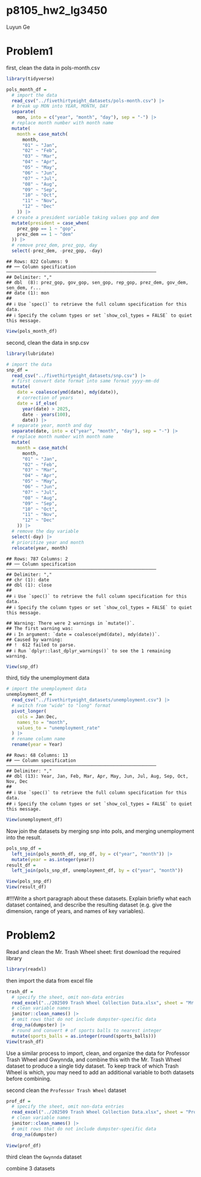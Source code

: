 p8105_hw2_lg3450
================
Luyun Ge

# Problem1

first, clean the data in pols-month.csv

``` r
library(tidyverse)
```

``` r
pols_month_df = 
  # import the data
  read_csv("../fivethirtyeight_datasets/pols-month.csv") |>
  # break up MON into YEAR, MONTH, DAY
  separate(
    mon, into = c("year", "month", "day"), sep = "-") |>
  # replace month number with month name
  mutate(
    month = case_match(
      month, 
      "01" ~ "Jan",
      "02" ~ "Feb",
      "03" ~ "Mar",
      "04" ~ "Apr",
      "05" ~ "May",
      "06" ~ "Jun",
      "07" ~ "Jul",
      "08" ~ "Aug",
      "09" ~ "Sep",
      "10" ~ "Oct",
      "11" ~ "Nov", 
      "12" ~ "Dec"
    )) |>
  # create a president variable taking values gop and dem
  mutate(president = case_when(
    prez_gop == 1 ~ "gop",
    prez_dem == 1 ~ "dem"
  )) |>
  # remove prez_dem, prez_gop, day
  select(-prez_dem, -prez_gop, -day)
```

    ## Rows: 822 Columns: 9
    ## ── Column specification ────────────────────────────────────────────────────────
    ## Delimiter: ","
    ## dbl  (8): prez_gop, gov_gop, sen_gop, rep_gop, prez_dem, gov_dem, sen_dem, r...
    ## date (1): mon
    ## 
    ## ℹ Use `spec()` to retrieve the full column specification for this data.
    ## ℹ Specify the column types or set `show_col_types = FALSE` to quiet this message.

``` r
View(pols_month_df)
```

second, clean the data in snp.csv

``` r
library(lubridate)
```

``` r
# import the data
snp_df = 
  read_csv("../fivethirtyeight_datasets/snp.csv") |>
  # first convert date format into same format yyyy-mm-dd 
  mutate(
    date = coalesce(ymd(date), mdy(date)),
    # correction of years
    date = if_else(
      year(date) > 2025, 
      date - years(100), 
      date)) |>
  # separate year, month and day
  separate(date, into = c("year", "month", "day"), sep = "-") |>
  # replace month number with month name
  mutate(
    month = case_match(
      month, 
      "01" ~ "Jan",
      "02" ~ "Feb",
      "03" ~ "Mar",
      "04" ~ "Apr",
      "05" ~ "May",
      "06" ~ "Jun",
      "07" ~ "Jul",
      "08" ~ "Aug",
      "09" ~ "Sep",
      "10" ~ "Oct",
      "11" ~ "Nov", 
      "12" ~ "Dec"
    )) |>
  # remove the day variable
  select(-day) |>
  # prioritize year and month
  relocate(year, month)
```

    ## Rows: 787 Columns: 2
    ## ── Column specification ────────────────────────────────────────────────────────
    ## Delimiter: ","
    ## chr (1): date
    ## dbl (1): close
    ## 
    ## ℹ Use `spec()` to retrieve the full column specification for this data.
    ## ℹ Specify the column types or set `show_col_types = FALSE` to quiet this message.

    ## Warning: There were 2 warnings in `mutate()`.
    ## The first warning was:
    ## ℹ In argument: `date = coalesce(ymd(date), mdy(date))`.
    ## Caused by warning:
    ## !  612 failed to parse.
    ## ℹ Run `dplyr::last_dplyr_warnings()` to see the 1 remaining warning.

``` r
View(snp_df)
```

third, tidy the unemployment data

``` r
# import the unemployment data
unemployment_df = 
  read_csv("../fivethirtyeight_datasets/unemployment.csv") |>
  # switch from "wide" to "long" format
  pivot_longer(
    cols = Jan:Dec,
    names_to = "month",
    values_to = "unemployment_rate"
  ) |>
  # rename column name
  rename(year = Year)
```

    ## Rows: 68 Columns: 13
    ## ── Column specification ────────────────────────────────────────────────────────
    ## Delimiter: ","
    ## dbl (13): Year, Jan, Feb, Mar, Apr, May, Jun, Jul, Aug, Sep, Oct, Nov, Dec
    ## 
    ## ℹ Use `spec()` to retrieve the full column specification for this data.
    ## ℹ Specify the column types or set `show_col_types = FALSE` to quiet this message.

``` r
View(unemployment_df)
```

Now join the datasets by merging snp into pols, and merging unemployment
into the result.

``` r
pols_snp_df = 
  left_join(pols_month_df, snp_df, by = c("year", "month")) |>
  mutate(year = as.integer(year))
result_df = 
  left_join(pols_snp_df, unemployment_df, by = c("year", "month"))

View(pols_snp_df)
View(result_df)
```

\#!!!Write a short paragraph about these datasets. Explain briefly what
each dataset contained, and describe the resulting dataset (e.g. give
the dimension, range of years, and names of key variables).

# Problem2

Read and clean the Mr. Trash Wheel sheet: first download the required
library

``` r
library(readxl)
```

then import the data from excel file

``` r
trash_df = 
  # specify the sheet, omit non-data entries
  read_excel("../202509 Trash Wheel Collection Data.xlsx", sheet = "Mr. Trash Wheel", range = "A2:N710") |>
  # clean variable names
  janitor::clean_names() |>
  # omit rows that do not include dumpster-specific data
  drop_na(dumpster) |>
  # round and convert # of sports balls to nearest integer
  mutate(sports_balls = as.integer(round(sports_balls)))
View(trash_df)
```

Use a similar process to import, clean, and organize the data for
Professor Trash Wheel and Gwynnda, and combine this with the Mr. Trash
Wheel dataset to produce a single tidy dataset. To keep track of which
Trash Wheel is which, you may need to add an additional variable to both
datasets before combining.

second clean the `Professor Trash Wheel` dataset

``` r
prof_df = 
  # specify the sheet, omit non-data entries
  read_excel("../202509 Trash Wheel Collection Data.xlsx", sheet = "Professor Trash Wheel", skip = 1) |>
  # clean variable names
  janitor::clean_names() |>
  # omit rows that do not include dumpster-specific data
  drop_na(dumpster)
  
View(prof_df)
```

third clean the `Gwynnda` dataset

combine 3 datasets
